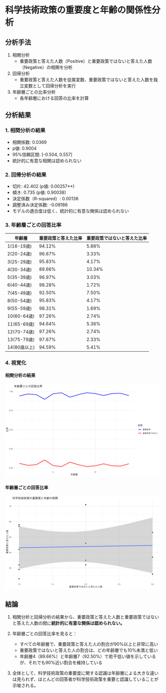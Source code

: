 # 科学技術政策の重要度と年齢の関係性分析

## 分析手法

1. 相関分析
   - 重要政策と答えた人数（Positive）と重要政策ではないと答えた人数（Negative）の相関を分析
2. 回帰分析
   - 重要政策と答えた人数を従属変数、重要政策ではないと答えた人数を独立変数として回帰分析を実行
3. 年齢層ごとの比率分析
   - 各年齢層における回答の比率を計算

## 分析結果

### 1. 相関分析の結果

- 相関係数: 0.0369
- p値: 0.9004
- 95%信頼区間: [-0.504, 0.557]
- 統計的に有意な相関は認められない

### 2. 回帰分析の結果

- 切片: 42.402 (p値: 0.00257**)
- 傾き: 0.735 (p値: 0.90038)
- 決定係数（R-squared）: 0.00136
- 調整済み決定係数: -0.08186
- モデルの適合度は低く、統計的に有意な関係は認められない

### 3. 年齢層ごとの回答比率

| 年齢層 | 重要政策と答えた比率 | 重要政策ではないと答えた比率 |
|------------|---------------------|----------------------------|
| 1(16-19歳) | 94.12% | 5.88% |
| 2(20-24歳) | 96.67% | 3.33% |
| 3(25-29歳) | 95.83% | 4.17% |
| 4(30-34歳) | 89.66% | 10.34%|
| 5(35-39歳) | 96.97% | 3.03% |
| 6(40-44歳) | 98.28% | 1.72% |
| 7(45-49歳) | 92.50% | 7.50% |
| 8(50-54歳) | 95.83% | 4.17% |
| 9(55-59歳) | 98.31% | 1.69% |
| 10(60-64歳)| 97.26% | 2.74% |
| 11(65-69歳)| 94.64% | 5.36% |
| 12(70-74歳)| 97.26% | 2.74% |
| 13(75-79歳)| 97.67% | 2.33% |
| 14(80歳以上)| 94.59% | 5.41% |

### 4. 視覚化

#### 相関分析の結果

![科学技術政策の重要度と年齢の相関](../../sources/age_relation/Q8_19_age_ratio.png)

#### 年齢層ごとの回答比率

![年齢層ごとの回答比率](../../sources/age_relation//Q8_19_age_correlation.png)

## 結論

1. 相関分析と回帰分析の結果から、重要政策と答えた人数と重要政策ではないと答えた人数の間に**統計的に有意な関係は認められない。**

2. 年齢層ごとの回答比率を見ると：
   - すべての年齢層で、重要政策と答えた人の割合が90%以上と非常に高い
   - 重要政策ではないと答えた人の割合は、どの年齢層でも10%未満と低い
   - 年齢層4（89.66%）と年齢層7（92.50%）で若干低い値を示しているが、それでも90%近い割合を維持している

3. 全体として、科学技術政策の重要度に関する認識は年齢層による大きな違いは見られず、ほとんどの回答者が科学技術政策を重要と認識していることが示唆される。
